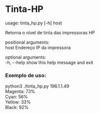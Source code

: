 # Tinta-HP
usage: tinta_hp.py [-h] host  

Retorna o nível de tinta das impressoras HP  

positional arguments:  
  host        Endereço IP da impressora  

optional arguments:  
  -h, --help  show this help message and exit  

### Exemplo de uso:

python3 ./tinta_hp.py 196.1.1.49  
Magenta: 73%  
Cyan: 56%  
Yellow: 33%  
Black: 92%  
